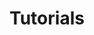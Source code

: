 ---
title: Tutorials
description: This is a category for tutorials on different topics
image: 
# Badge style
style:
    background: "#eca595"
    color: "#000"
---
